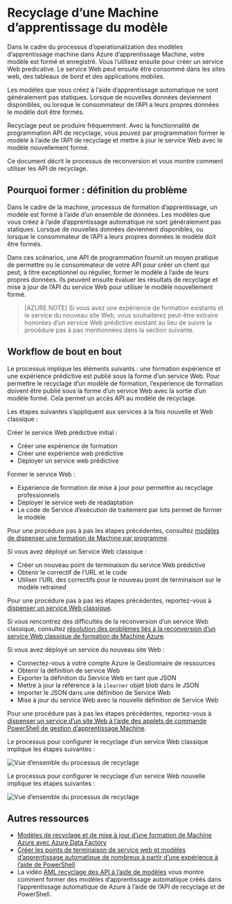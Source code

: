 <properties
    pageTitle="Recyclage d’une Machine d’apprentissage du modèle | Microsoft Azure"
    description="Découvrez comment former un modèle et le service Web pour utiliser le modèle nouvellement formé dans Azure Machine formation de mise à jour."
    services="machine-learning"
    documentationCenter=""
    authors="vDonGlover"
    manager="raymondl"
    editor=""/>

<tags
    ms.service="machine-learning"
    ms.workload="data-services"
    ms.tgt_pltfrm="na"
    ms.devlang="na"
    ms.topic="article"
    ms.date="10/10/2016"
    ms.author="v-donglo"/>

# <a name="retrain-a-machine-learning-model"></a>Recyclage d’une Machine d’apprentissage du modèle

Dans le cadre du processus d’operationalization des modèles d’apprentissage machine dans Azure d’apprentissage Machine, votre modèle est formé et enregistré. Vous l’utilisez ensuite pour créer un service Web predicative. Le service Web peut ensuite être consommé dans les sites web, des tableaux de bord et des applications mobiles. 

Les modèles que vous créez à l’aide d’apprentissage automatique ne sont généralement pas statiques. Lorsque de nouvelles données deviennent disponibles, ou lorsque le consommateur de l’API a leurs propres données le modèle doit être formés. 

Recyclage peut se produire fréquemment. Avec la fonctionnalité de programmation API de recyclage, vous pouvez par programmation former le modèle à l’aide de l’API de recyclage et mettre à jour le service Web avec le modèle nouvellement formé. 

Ce document décrit le processus de reconversion et vous montre comment utiliser les API de recyclage.

## <a name="why-retrain-defining-the-problem"></a>Pourquoi former : définition du problème  

Dans le cadre de la machine, processus de formation d’apprentissage, un modèle est formé à l’aide d’un ensemble de données. Les modèles que vous créez à l’aide d’apprentissage automatique ne sont généralement pas statiques. Lorsque de nouvelles données deviennent disponibles, ou lorsque le consommateur de l’API a leurs propres données le modèle doit être formés.

Dans ces scénarios, une API de programmation fournit un moyen pratique de permettre ou le consommateur de votre API pour créer un client qui peut, à titre exceptionnel ou régulier, former le modèle à l’aide de leurs propres données. Ils peuvent ensuite évaluer les résultats de recyclage et mise à jour de l’API du service Web pour utiliser le modèle nouvellement formé.

>[AZURE.NOTE] Si vous avez une expérience de formation existants et le service du nouveau site Web, vous souhaiterez peut-être extraire honorées d’un service Web prédictive existant au lieu de suivre la procédure pas à pas mentionnées dans la section suivante.

## <a name="end-to-end-workflow"></a>Workflow de bout en bout 

Le processus implique les éléments suivants : une formation expérience et une expérience prédictive est publié sous la forme d’un service Web. Pour permettre le recyclage d’un modèle de formation, l’expérience de formation doivent être publié sous la forme d’un service Web avec la sortie d’un modèle formé. Cela permet un accès API au modèle de recyclage. 

Les étapes suivantes s’appliquent aux services à la fois nouvelle et Web classique :

Créer le service Web prédictive initial :

* Créer une expérience de formation
* Créer une expérience web prédictive
* Déployer un service web prédictive

Former le service Web :

* Expérience de formation de mise à jour pour permettre au recyclage professionnels
* Déployer le service web de réadaptation
* Le code de Service d’exécution de traitement par lots permet de former le modèle

Pour une procédure pas à pas les étapes précédentes, consultez [modèles de dispenser une formation de Machine par programme](machine-learning-retrain-models-programmatically.md).

Si vous avez déployé un Service Web classique :

* Créer un nouveau point de terminaison du service Web prédictive
* Obtenir le correctif de l’URL et le code
* Utiliser l’URL des correctifs pour le nouveau point de terminaison sur le modèle retrained 

Pour une procédure pas à pas les étapes précédentes, reportez-vous à [dispenser un service Web classique](machine-learning-retrain-a-classic-web-service.md).

Si vous rencontrez des difficultés de la reconversion d’un service Web classique, consultez [résolution des problèmes liés à la reconversion d’un service Web classique de formation de Machine Azure](machine-learning-troubleshooting-retraining-models.md).

Si vous avez déployé un service du nouveau site Web :

* Connectez-vous à votre compte Azure le Gestionnaire de ressources
* Obtenir la définition de service Web
* Exporter la définition du Service Web en tant que JSON
* Mettre à jour la référence à la `ilearner` objet blob dans le JSON
* Importer le JSON dans une définition de Service Web
* Mise à jour du service Web avec la nouvelle définition de Service Web

Pour une procédure pas à pas les étapes précédentes, reportez-vous à [dispenser un service d’un site Web à l’aide des applets de commande PowerShell de gestion d’apprentissage Machine](machine-learning-retrain-new-web-service-using-powershell.md).

Le processus pour configurer le recyclage d’un service Web classique implique les étapes suivantes :

![Vue d’ensemble du processus de recyclage][1]

Le processus pour configurer le recyclage d’un service Web nouvelle implique les étapes suivantes :

![Vue d’ensemble du processus de recyclage][7]

## <a name="other-resources"></a>Autres ressources

- [Modèles de recyclage et de mise à jour d’une formation de Machine Azure avec Azure Data Factory](https://azure.microsoft.com/blog/retraining-and-updating-azure-machine-learning-models-with-azure-data-factory/)
- [Créer les points de terminaison de service web et modèles d’apprentissage automatique de nombreux à partir d’une expérience à l’aide de PowerShell](machine-learning-create-models-and-endpoints-with-powershell.md)
- La vidéo [AML recyclage des API à l’aide de modèles](https://www.youtube.com/watch?v=wwjglA8xllg) vous montre comment former des modèles d’apprentissage automatique créés dans l’apprentissage automatique de Azure à l’aide de l’API de recyclage et de PowerShell.

<!--image links-->
[1]: ./media/machine-learning-retrain-machine-learning-model/machine-learning-retrain-models-programmatically-IMAGE01.png
[7]: ./media/machine-learning-retrain-machine-learning-model/machine-learning-retrain-models-programmatically-IMAGE07.png

